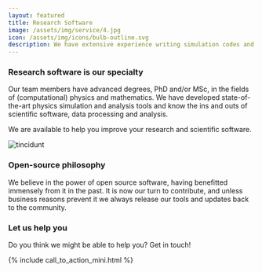 ```yaml
---
layout: featured
title: Research Software
image: /assets/img/service/4.jpg
icon: /assets/img/icons/bulb-outline.svg
description: We have extensive experience writing simulation codes and infra, and analysis tools.
---
```


<div class="row">
    <div class="col-md-12">
        <div class="service-details mb-40">
            <h3>Research software is our specialty</h3>
            <p>Our team members have advanced degrees, PhD and/or MSc, in the fields of (computational) physics and mathematics. We have developed state-of-the-art physics simulation and analysis tools and know the ins and outs of scientific software, data processing and analysis.
	    </p>
	    <p>
	    We are available to help you improve your research and scientific software.
	    </p>
        </div>
    </div>
</div>
<div class="row">
    <div class="col-xl-6 col-lg-12">
        <div class="s-details-img mb-30">
            <img src="{{site.baseurl}}/assets/img/service/details/01.jpg" alt="tincidunt">
        </div>
    </div>
    <div class="col-xl-6 col-lg-12">
        <div class="service-details mb-40">
            <h3>Open-source philosophy</h3>
            <p>We believe in the power of open source software, having benefitted immensely from it in the past. It is now our turn to contribute, and unless business reasons prevent it we always release our tools and updates back to the community.</p>
        </div>
    </div>
</div>
<div class="service-details mb-30">
    <h3>Let us help you</h3>
    <p>Do you think we might be able to help you? Get in touch!</p>
    {% include call_to_action_mini.html %}
</div>
